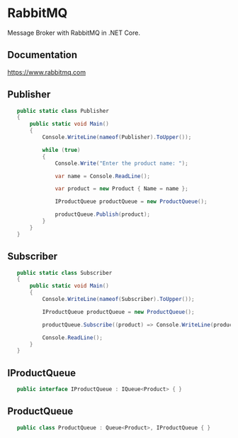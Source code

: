# RabbitMQ

Message Broker with RabbitMQ in .NET Core.

## Documentation

<https://www.rabbitmq.com>

## Publisher

 ```csharp
    public static class Publisher
    {
        public static void Main()
        {
            Console.WriteLine(nameof(Publisher).ToUpper());

            while (true)
            {
                Console.Write("Enter the product name: ");

                var name = Console.ReadLine();

                var product = new Product { Name = name };

                IProductQueue productQueue = new ProductQueue();

                productQueue.Publish(product);
            }
        }
    }
 ```

## Subscriber

 ```csharp
    public static class Subscriber
    {
        public static void Main()
        {
            Console.WriteLine(nameof(Subscriber).ToUpper());

            IProductQueue productQueue = new ProductQueue();

            productQueue.Subscribe((product) => Console.WriteLine(product.Name));

            Console.ReadLine();
        }
    }
 ```

## IProductQueue

 ```csharp
    public interface IProductQueue : IQueue<Product> { }
 ```

## ProductQueue

 ```csharp
    public class ProductQueue : Queue<Product>, IProductQueue { }
 ```
